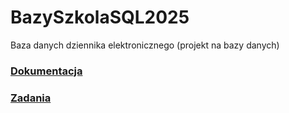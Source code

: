 # BazySzkolaSQL2025

Baza danych dziennika elektronicznego (projekt na bazy danych)

### [Dokumentacja](https://github.com/Szkolne-projekty/BazySzkolaSQL2025/tree/main/dokumentacja)

### [Zadania](https://github.com/Szkolne-projekty/BazySzkolaSQL2025/tree/main/zadania)
